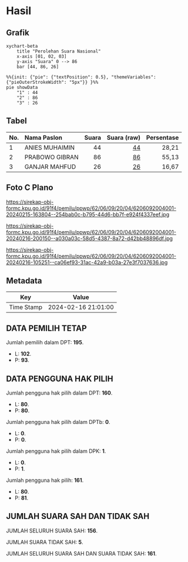 # Hasil

## Grafik

```mermaid
xychart-beta
    title "Perolehan Suara Nasional"
    x-axis [01, 02, 03]
    y-axis "Suara" 0 --> 86
    bar [44, 86, 26]
```

```mermaid
%%{init: {"pie": {"textPosition": 0.5}, "themeVariables": {"pieOuterStrokeWidth": "5px"}} }%%
pie showData
    "1" : 44
    "2" : 86
    "3" : 26
```

## Tabel

| No. | Nama Paslon    | Suara | Suara (raw) | Persentase |
|:--- |:-------------- | -----:| -----------:| ----------:|
| 1   | ANIES MUHAIMIN | 44    | [44][p-1]   | 28,21      |
| 2   | PRABOWO GIBRAN | 86    | [86][p-2]   | 55,13      |
| 3   | GANJAR MAHFUD  | 26    | [26][p-3]   | 16,67      |


[p-1]: https://github.com/gigit-pemilu/pemilu-2024/blob/main/pilpres/hitung-suara/sub/62-kalimantan-tengah/sub/06-katingan/sub/09-mendawai/sub/2004-tewang-kampung/sub/001-tps/sub/paslon-1.txt
[p-2]: https://github.com/gigit-pemilu/pemilu-2024/blob/main/pilpres/hitung-suara/sub/62-kalimantan-tengah/sub/06-katingan/sub/09-mendawai/sub/2004-tewang-kampung/sub/001-tps/sub/paslon-2.txt
[p-3]: https://github.com/gigit-pemilu/pemilu-2024/blob/main/pilpres/hitung-suara/sub/62-kalimantan-tengah/sub/06-katingan/sub/09-mendawai/sub/2004-tewang-kampung/sub/001-tps/sub/paslon-3.txt

## Foto C Plano

https://sirekap-obj-formc.kpu.go.id/91f4/pemilu/ppwp/62/06/09/20/04/6206092004001-20240215-163804--254bab0c-b795-44d6-bb7f-e924f4337eef.jpg

https://sirekap-obj-formc.kpu.go.id/91f4/pemilu/ppwp/62/06/09/20/04/6206092004001-20240216-200150--a030a03c-58d5-4387-8a72-d42bb48896df.jpg

https://sirekap-obj-formc.kpu.go.id/91f4/pemilu/ppwp/62/06/09/20/04/6206092004001-20240216-105251--ca06ef93-31ac-42a9-b03a-27e3f7037636.jpg


## Metadata

| Key        | Value               |
| ---------- | ------------------- |
| Time Stamp | 2024-02-16 21:01:00 |


## DATA PEMILIH TETAP

Jumlah pemilih dalam DPT: **195**.
 * L: **102**.
 * P: **93**.

## DATA PENGGUNA HAK PILIH

Jumlah pengguna hak pilih dalam DPT: **160**.
 * L: **80**.
 * P: **80**.

Jumlah pengguna hak pilih dalam DPTb: **0**.
 * L: **0**.
 * P: **0**.

Jumlah pengguna hak pilih dalam DPK: **1**.
 * L: **0**.
 * P: **1**.

Jumlah pengguna hak pilih: **161**.
 * L: **80**.
 * P: **81**.

## JUMLAH SUARA SAH DAN TIDAK SAH

JUMLAH SELURUH SUARA SAH: **156**.

JUMLAH SUARA TIDAK SAH: **5**.

JUMLAH SELURUH SUARA SAH DAN SUARA TIDAK SAH: **161**.


